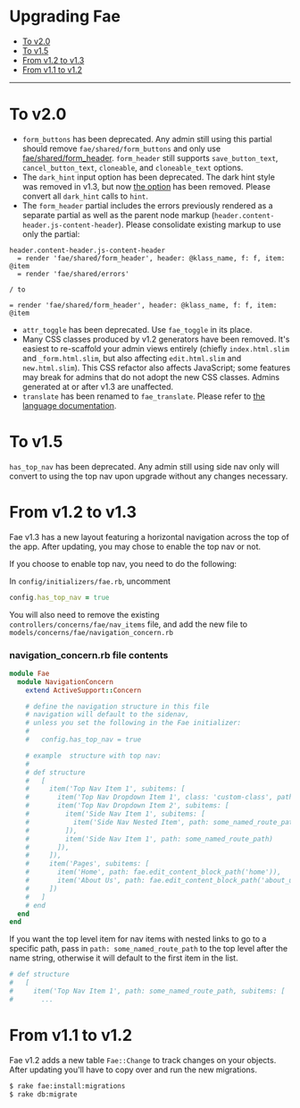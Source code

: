# Upgrading Fae

* [To v2.0](#to-v20)
* [To v1.5](#to-v15)
* [From v1.2 to v1.3](#from-v10-to-v11)
* [From v1.1 to v1.2](#from-v11-to-v12)

---

# To v2.0

* `form_buttons` has been deprecated. Any admin still using this partial should remove `fae/shared/form_buttons` and only use [fae/shared/form_header](docs/helpers/partials.md#form-header). `form_header` still supports `save_button_text`, `cancel_button_text`, `cloneable`, and `cloneable_text` options.
* The `dark_hint` input option has been deprecated. The dark hint style was removed in v1.3, but now [the option](docs/helpers/form_helpers.md#global-options) has been removed. Please convert all `dark_hint` calls to `hint`.
* The `form_header` partial includes the errors previously rendered as a separate partial as well as the parent node markup (`header.content-header.js-content-header`). Please consolidate existing markup to use only the partial:
```slim
header.content-header.js-content-header
  = render 'fae/shared/form_header', header: @klass_name, f: f, item: @item
  = render 'fae/shared/errors'

/ to

= render 'fae/shared/form_header', header: @klass_name, f: f, item: @item
```
* `attr_toggle` has been deprecated. Use `fae_toggle` in its place.
* Many CSS classes produced by v1.2 generators have been removed. It's easiest to re-scaffold your admin views entirely (chiefly `index.html.slim` and `_form.html.slim`, but also affecting `edit.html.slim` and `new.html.slim`). This CSS refactor also affects JavaScript; some features may break for admins that do not adopt the new CSS classes. Admins generated at or after v1.3 are unaffected.
* `translate` has been renamed to `fae_translate`. Please refer to [the language documentation](docs/features/multi-language.md).

# To v1.5

`has_top_nav` has been deprecated. Any admin still using side nav only will convert to using the top nav upon upgrade without any changes necessary.

# From v1.2 to v1.3

Fae v1.3 has a new layout featuring a horizontal navigation across the top of the app. After updating, you may chose to enable the top nav or not.

If you choose to enable top nav, you need to do the following:

In `config/initializers/fae.rb`, uncomment

```ruby
config.has_top_nav = true
```

You will also need to remove the existing `controllers/concerns/fae/nav_items` file, and add the new file to `models/concerns/fae/navigation_concern.rb`


### navigation_concern.rb file contents

```ruby
module Fae
  module NavigationConcern
    extend ActiveSupport::Concern

    # define the navigation structure in this file
    # navigation will default to the sidenav,
    # unless you set the following in the Fae initializer:
    #
    #   config.has_top_nav = true

    # example  structure with top nav:
    #
    # def structure
    #   [
    #     item('Top Nav Item 1', subitems: [
    #       item('Top Nav Dropdown Item 1', class: 'custom-class', path: some_named_route_path),
    #       item('Top Nav Dropdown Item 2', subitems: [
    #         item('Side Nav Item 1', subitems: [
    #           item('Side Nav Nested Item', path: some_named_route_path)
    #         ]),
    #         item('Side Nav Item 1', path: some_named_route_path)
    #       ]),
    #     ]),
    #     item('Pages', subitems: [
    #       item('Home', path: fae.edit_content_block_path('home')),
    #       item('About Us', path: fae.edit_content_block_path('about_us'))
    #     ])
    #   ]
    # end
  end
end
```

If you want the top level item for nav items with nested links to go to a specific path, pass in `path: some_named_route_path` to the top level after the name string, otherwise it will default to the first item in the list.

```ruby
# def structure
#   [
#     item('Top Nav Item 1', path: some_named_route_path, subitems: [
#       ...
```

# From v1.1 to v1.2

Fae v1.2 adds a new table `Fae::Change` to track changes on your objects. After updating you'll have to copy over and run the new migrations.

```bash
$ rake fae:install:migrations
$ rake db:migrate
```
